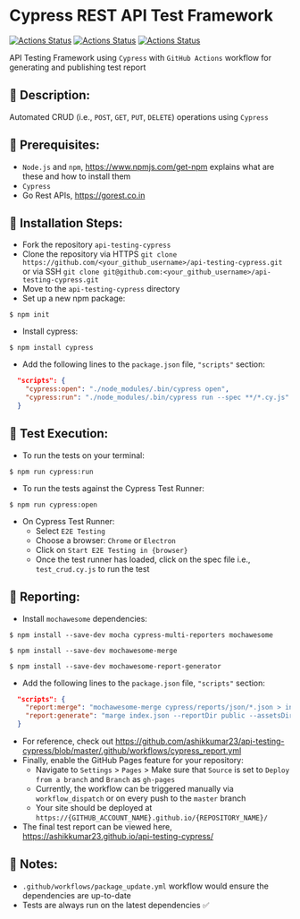 # Cypress REST API Test Framework

[![Actions Status](https://github.com/ashikkumar23/api-testing-cypress/workflows/Update%20Dependencies/badge.svg)](https://github.com/ashikkumar23/api-testing-cypress/actions/workflows/package_update.yml)
[![Actions Status](https://github.com/ashikkumar23/api-testing-cypress/workflows/Run%20API%20Tests%20and%20Generate%20Cypress%20Report/badge.svg)](https://github.com/ashikkumar23/api-testing-cypress/actions/workflows/cypress_report.yml)
[![Actions Status](https://github.com/ashikkumar23/api-testing-cypress/actions/workflows/pages/pages-build-deployment/badge.svg)](https://github.com/ashikkumar23/api-testing-cypress/actions/workflows/pages/pages-build-deployment)

API Testing Framework using `Cypress` with `GitHub Actions` workflow for generating and publishing test report

## 🚀 Description:

Automated CRUD (i.e., `POST`, `GET`, `PUT`, `DELETE`) operations using `Cypress`

## 🚀 Prerequisites:

- `Node.js` and `npm`, https://www.npmjs.com/get-npm explains what are these and how to install them
- `Cypress`
- Go Rest APIs, https://gorest.co.in

## 🚀 Installation Steps:

- Fork the repository `api-testing-cypress`
- Clone the repository via HTTPS `git clone https://github.com/<your_github_username>/api-testing-cypress.git` or via SSH `git clone git@github.com:<your_github_username>/api-testing-cypress.git`
- Move to the `api-testing-cypress` directory
- Set up a new npm package:

```commandline
$ npm init
```

- Install cypress:

```commandline
$ npm install cypress
```

- Add the following lines to the `package.json` file, `"scripts"` section:

```json
  "scripts": {
    "cypress:open": "./node_modules/.bin/cypress open",
    "cypress:run": "./node_modules/.bin/cypress run --spec **/*.cy.js"
  }
```

## 🚀 Test Execution:

- To run the tests on your terminal:

```commandline
$ npm run cypress:run
```

- To run the tests against the Cypress Test Runner:

```commandline
$ npm run cypress:open
```

- On Cypress Test Runner:
  - Select `E2E Testing`
  - Choose a browser: `Chrome` or `Electron`
  - Click on `Start E2E Testing in {browser}`
  - Once the test runner has loaded, click on the spec file i.e., `test_crud.cy.js` to run the test

## 🚀 Reporting:

- Install `mochawesome` dependencies:

```commandline
$ npm install --save-dev mocha cypress-multi-reporters mochawesome
```

```commandline
$ npm install --save-dev mochawesome-merge
```

```commandline
$ npm install --save-dev mochawesome-report-generator
```

- Add the following lines to the `package.json` file, `"scripts"` section:

```json
  "scripts": {
    "report:merge": "mochawesome-merge cypress/reports/json/*.json > index.json",
    "report:generate": "marge index.json --reportDir public --assetsDir public/assets --reportPageTitle index.html"
  }
```

- For reference, check out https://github.com/ashikkumar23/api-testing-cypress/blob/master/.github/workflows/cypress_report.yml
- Finally, enable the GitHub Pages feature for your repository:
  - Navigate to `Settings` > `Pages` > Make sure that `Source` is set to `Deploy from a branch` and `Branch` as `gh-pages`
  - Currently, the workflow can be triggered manually via `workflow_dispatch` or on every push to the `master` branch
  - Your site should be deployed at `https://{GITHUB_ACCOUNT_NAME}.github.io/{REPOSITORY_NAME}/`
- The final test report can be viewed here, https://ashikkumar23.github.io/api-testing-cypress/

## 🚀 Notes:

- `.github/workflows/package_update.yml` workflow would ensure the dependencies are up-to-date
- Tests are always run on the latest dependencies ✅
